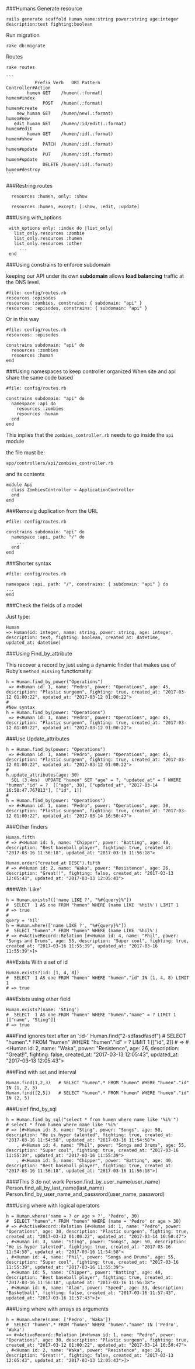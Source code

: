 ###Humans
Generate resource

    rails generate scaffold Human name:string power:string age:integer description:text fighting:boolean

Run migration

    rake db:migrate
    
Routes

    rake routes
    
    ```
               Prefix Verb   URI Pattern                                   Controller#Action
            humen GET    /humen(.:format)                              humen#index
                  POST   /humen(.:format)                              humen#create
        new_human GET    /humen/new(.:format)                          humen#new
       edit_human GET    /humen/:id/edit(.:format)                     humen#edit
            human GET    /humen/:id(.:format)                          humen#show
                  PATCH  /humen/:id(.:format)                          humen#update
                  PUT    /humen/:id(.:format)                          humen#update
                  DELETE /humen/:id(.:format)                          humen#destroy
    ```

   
###Restring routes 

      resources :humen, only: :show

      resources :humen, except: [:show, :edit, :update]

###Using with_options

     with_options only: :index do |list_only|
       list_only.resources :zombie
       list_only.resources :humen
       list_only.resources :other
         ...
     end    

###Using constrains to enforce subdomain

keeping our API under its own **subdomain** allows **load balancing** 
traffic at the DNS level.

    #file: config/routes.rb
    resources :episodes  
    resources :zombies, constrains: { subdomain: "api" }
    resources: :episodes, constrains: { subdomain: "api" }
  
Or in this way
    
    #file: config/routes.rb
    resources: :episodes
    
    constrains subdomain: "api" do
      resources :zombies
      resources :human
    end 
    
    
###Using namespaces to keep controller organized
When site and api share the same code based

    #file: config/routes.rb

    constrains subdomain: "api" do
      namespace :api do
        resources :zombies
        resources :human
      end
    end 

This inplies that the `zombies_controller.rb`
needs to go inside the `api` module

the file must be:

    app/controllers/api/zombies_controller.rb
    
and its contents

    module Api
      class ZombiesController < ApplicationController
      end
    end
  
###Removig duplication from the URL

    #file: config/routes.rb

    constrains subdomain: "api" do
      namespace :api, path: "/" do
        ...
      end
    end 
  
###Shorter syntax

    #file: config/routes.rb

    namespace :api, path: "/", constrains: { subdomain: "api" } do
    ...
    end


###Check the fields of a model

Just type:

    Human
    => Human(id: integer, name: string, power: string, age: integer, description: text, fighting: boolean, created_at: datetime, updated_at: datetime) 

  
###Using Find_by_attribute

This recover a record by just using a dynamic finder that makes use of Ruby’s `method_missing` functionality:

    h = Human.find_by_power("Operations")
     => #<Human id: 1, name: "Pedro", power: "Operations", age: 45, description: "Plastic surgeon", fighting: true, created_at: "2017-03-12 01:00:22", updated_at: "2017-03-12 01:00:22"> 
    #
    #New syntax
    h = Human.find_by(power: "Operations")
     => #<Human id: 1, name: "Pedro", power: "Operations", age: 45, description: "Plastic surgeon", fighting: true, created_at: "2017-03-12 01:00:22", updated_at: "2017-03-12 01:00:22"> 

###Use Update_attributes

    h = Human.find_by(power: "Operations")
     => #<Human id: 1, name: "Pedro", power: "Operations", age: 45, description: "Plastic surgeon", fighting: true, created_at: "2017-03-12 01:00:22", updated_at: "2017-03-12 01:00:22"> 
    #
    h.update_attributes(age: 30)
      SQL (3.4ms)  UPDATE "humen" SET "age" = ?, "updated_at" = ? WHERE "humen"."id" = ?  [["age", 30], ["updated_at", "2017-03-14 16:50:47.767813"], ["id", 1]]
    #
    h = Human.find_by(power: "Operations")
     => #<Human id: 1, name: "Pedro", power: "Operations", age: 30, description: "Plastic surgeon", fighting: true, created_at: "2017-03-12 01:00:22", updated_at: "2017-03-14 16:50:47"> 

###Other finders

    Human.fifth
    # => #<Human id: 5, name: "Chipper", power: "Batting", age: 40, description: "Best baseball player", fighting: true, created_at: "2017-03-16 11:56:18", updated_at: "2017-03-16 11:56:18"> 
    
    Human.order("created_at DESC").fifth
    # => #<Human id: 2, name: "Waka", power: "Resistence", age: 26, description: "Great!!", fighting: false, created_at: "2017-03-13 12:05:43", updated_at: "2017-03-13 12:05:43"> 

###With 'Like'

    h = Human.exists?(['name LIKE ?', "%#{query}%"])                                                                                                                                   
    #  SELECT  1 AS one FROM "humen" WHERE (name LIKE '%hil%') LIMIT 1
    # => true 
    #
    query = 'hil'
    h = Human.where(['name LIKE ?', "%#{query}%"])                                                                                                                                     
    #  SELECT "humen".* FROM "humen" WHERE (name LIKE '%hil%')
    # => #<ActiveRecord::Relation [#<Human id: 4, name: "Phil", power: "Songs and Drums", age: 55, description: "Super cool", fighting: true, created_at: "2017-03-16 11:55:39", updated_at: "2017-03-16 11:55:39">]> 


###Exists With a set of id

    Human.exists?(id: [1, 4, 8])                                                                                                                          
    #  SELECT  1 AS one FROM "humen" WHERE "humen"."id" IN (1, 4, 8) LIMIT 1
    # => true 


###Exists using other field 
    
    Human.exists?(name: 'Sting')
    #  SELECT  1 AS one FROM "humen" WHERE "humen"."name" = ? LIMIT 1  [["name", "Sting"]]
    # => true 

###Find ignores text after an ':id-' 
    Human.find("2-sdfasdfasdf")
    # SELECT  "humen".* FROM "humen" WHERE "humen"."id" = ? LIMIT 1  [["id", 2]]
    # => #<Human id: 2, name: "Waka", power: "Resistence", age: 26, description: "Great!!", fighting: false, created_at: "2017-03-13 12:05:43", updated_at: "2017-03-13 12:05:43"> 

###Find with set and interval

    Human.find(1,2,3)   # SELECT "humen".* FROM "humen" WHERE "humen"."id" IN (1, 2, 3)
    Human.find([2,5])   # SELECT "humen".* FROM "humen" WHERE "humen"."id" IN (2, 5)

###Usinf find_by_sql

    h = Human.find_by_sql("select * from humen where name like '%i%'")
    # select * from humen where name like '%i%'
    # => [#<Human id: 3, name: "Sting", power: "Songs", age: 50, description: "He is hyper talented", fighting: true, created_at: "2017-03-16 11:54:58", updated_at: "2017-03-16 11:54:58">
        , #<Human id: 4, name: "Phil", power: "Songs and Drums", age: 55, description: "Super cool", fighting: true, created_at: "2017-03-16 11:55:39", updated_at: "2017-03-16 11:55:39">
        , #<Human id: 5, name: "Chipper", power: "Batting", age: 40, description: "Best baseball player", fighting: true, created_at: "2017-03-16 11:56:18", updated_at: "2017-03-16 11:56:18">] 

####This 3 do not work 
Person.find_by_user_name(user_name)
Person.find_all_by_last_name(last_name)
Person.find_by_user_name_and_password(user_name, password)

###Using where with logical operators

    h = Human.where('name = ? or age > ?', 'Pedro', 30)                                                                                                                              
    #  SELECT "humen".* FROM "humen" WHERE (name = 'Pedro' or age > 30)
    # => #<ActiveRecord::Relation [#<Human id: 1, name: "Pedro", power: "Operations", age: 30, description: "Plastic surgeon", fighting: true, created_at: "2017-03-12 01:00:22", updated_at: "2017-03-14 16:50:47">
    , #<Human id: 3, name: "Sting", power: "Songs", age: 50, description: "He is hyper talented", fighting: true, created_at: "2017-03-16 11:54:58", updated_at: "2017-03-16 11:54:58">
    , #<Human id: 4, name: "Phil", power: "Songs and Drums", age: 55, description: "Super cool", fighting: true, created_at: "2017-03-16 11:55:39", updated_at: "2017-03-16 11:55:39">
    , #<Human id: 5, name: "Chipper", power: "Batting", age: 40, description: "Best baseball player", fighting: true, created_at: "2017-03-16 11:56:18", updated_at: "2017-03-16 11:56:18">
    , #<Human id: 6, name: "Alan", power: "Speed", age: 33, description: "Basketball", fighting: false, created_at: "2017-03-16 11:57:43", updated_at: "2017-03-16 11:57:43">]> 

###Using where with arrays as arguments

    h = Human.where(name: ['Pedro', 'Waka'])
    #  SELECT "humen".* FROM "humen" WHERE "humen"."name" IN ('Pedro', 'Waka')
    => #<ActiveRecord::Relation [#<Human id: 1, name: "Pedro", power: "Operations", age: 30, description: "Plastic surgeon", fighting: true, created_at: "2017-03-12 01:00:22", updated_at: "2017-03-14 16:50:47">
    , #<Human id: 2, name: "Waka", power: "Resistence", age: 26, description: "Great!!", fighting: false, created_at: "2017-03-13 12:05:43", updated_at: "2017-03-13 12:05:43">]> 
